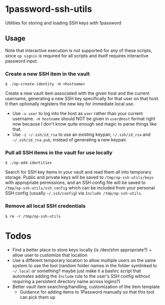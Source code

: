 # 1password-ssh-utils

Utilities for storing and loading SSH keys with 1password

## Usage

Note that interactive execution is not supported for any of these scripts, since `op signin` is required for all scripts and itself requires interactive password input.

### Create a new SSH item in the vault

    $ ./op-create-identity -H <hostname>

Create a new vault item associated with the given host and the current username, generating a new SSH key specifically for that user on that host. It then optionally registers the new key for immediate local use.

- Use `-u user` to log into the host as `user` rather than your current username. `-H hostname` should NOT be given in `user@host` format right now because I don't know quite enough sed magic to parse things like that.
- Use `-i ~/.ssh/id_rsa` to use an existing keypair, `~/.ssh/id_rsa` and `~/.ssh/id_rsa.pub`, instead of generating a new keypair.

### Pull all SSH items in the vault for use locally

    $ ./op-add-identities

Search for SSH key items in your vault and read them all into temporary storage. Public and private keys will be saved to `/tmp/op-ssh-utils/keys` with appropriate permissions, and an SSH config file will be saved to `/tmp/op-ssh-utils/ssh_config` which can be included from your personal SSH config (usually `~/.ssh/config`) via `Include /tmp/op-ssh-utils`.

### Remove all local SSH credentials

    $ rm -r /tmp/op-ssh-utils

# Todos

- Find a better place to store keys locally (is /dev/shm appropriate?) + allow user to customize that location
- Use a different temporary location to allow multiple users on the same system to use the tool (random folder names in the folder symlinked to `~/.local` or something? maybe just make it a bashrc script that automates adding the `Include` rule to the user's SSH config without requiring a persistent directory name across logins?)
- Better vault item searching/handling, customization of the item template
  - Guidance for adding items to 1Password manually so that this tool can pick them up

